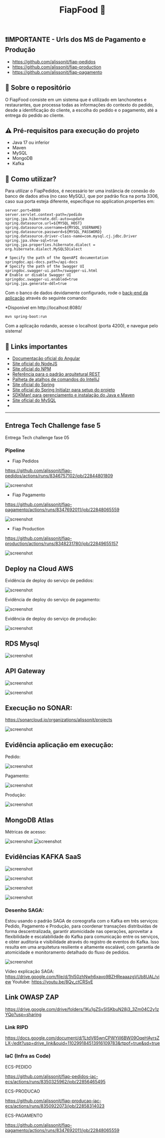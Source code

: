 <br>
<h1 align="center">
FiapFood 🍟
</h1>
<br>

## ❗IMPORTANTE - Urls dos MS de Pagamento e Produção

- https://github.com/alissonit/fiap-pedidos
- https://github.com/alissonit/fiap-production
- https://github.com/alissonit/fiap-pagamento

## 💬 Sobre o repositório

O FiapFood consiste em um sistema que é utilizado em lanchonetes e restaurantes, que processa todas as informações do contexto do pedido, desde a identificação do cliente, a escolha do pedido e o pagamento, até a entrega do pedido ao cliente.

## ⚠ Pré-requisitos para execução do projeto

* Java 17 ou inferior
* Maven
* MySQL
* MongoDB
* Kafka

## 📌 Como utilizar?

Para utilizar o FiapPedidos, é necessário ter uma instância de conexão do banco de dados ativa (no caso MySQL), que por padrão fica na porta 3306, caso sua porta esteja diferente, especifique no application.properties em:

```
server.port=8080
server.servlet.context-path=/pedido
spring.jpa.hibernate.ddl-auto=update
spring.datasource.url=${MYSQL_HOST}
spring.datasource.username=${MYSQL_USERNAME}
spring.datasource.password=${MYSQL_PASSWORD}
spring.datasource.driver-class-name=com.mysql.cj.jdbc.Driver
spring.jpa.show-sql=true
spring.jpa.properties.hibernate.dialect = org.hibernate.dialect.MySQL5Dialect

# Specify the path of the OpenAPI documentation
springdoc.api-docs.path=/api-docs
# Specify the path of the Swagger UI
springdoc.swagger-ui.path=/swagger-ui.html
# Enable or disable Swagger UI
springdoc.swagger-ui.enabled=true 
spring.jpa.generate-ddl=true
```

Com o banco de dados devidamente configurado, rode o [back-end da aplicação](https://github.com/wienerdev/sds) através do seguinte comando:

*Disponível em http://localhost:8080/

```
mvn spring-boot:run 
```

Com a aplicação rodando, acesse o localhost (porta 4200), e navegue pelo sistema!

## 🧠 Links importantes

* [Documentação oficial do Angular](https://angular.io/)
* [Site oficial do NodeJS](https://nodejs.org/en/)
* [Site oficial do NPM](https://www.npmjs.com/)
* [Referência para o padrão arquitetural REST](https://restfulapi.net/)
* [Palheta de atalhos de comandos do IntelliJ](https://resources.jetbrains.com/storage/products/intellij-idea/docs/IntelliJIDEA_ReferenceCard.pdf)
* [Site oficial do Spring](https://spring.io/)
* [Site oficial do Spring Initialzr para setup do projeto](https://start.spring.io/)
* [SDKMan! para gerenciamento e instalação do Java e Maven](https://sdkman.io/)
* [Site oficial do MySQL](https://www.mysql.com/)
* 


---

## Entrega Tech Challenge fase 5

Entrega Tech challenge fase 05

### Pipeline

- Fiap Pedidos

https://github.com/alissonit/fiap-pedidos/actions/runs/8346757102/job/22844801809

![screenshot](/images/pipe_pedidos.png)

- Fiap Pagamento

https://github.com/alissonit/fiap-pagamento/actions/runs/8347692011/job/22848065559

![screenshot](/images/pipe_pagamento.png)

- Fiap Production

https://github.com/alissonit/fiap-production/actions/runs/8348231780/job/22849655157

![screenshot](/images/pipe_production.png)

## Deploy na Cloud AWS

Evidência de deploy do serviço de pedidos:

![screenshot](/images/deploy_pedidos.png)


Evidência de deploy do serviço de pagamento:

![screenshot](/images/deploy_pagamentos.png)

Evidência de deploy do serviço de produção:

![screenshot](/images/deploy_producao.png)

## RDS Mysql

![screenshot](/images/mysql.png)

## API Gateway

![screenshot](/images/apigateway.png)

![screenshot](/images/apigateway_2.png)

## Execução no SONAR:

https://sonarcloud.io/organizations/alissonit/projects

![screenshot](/images/sonar.png)

## Evidência aplicação em execução:

Pedido:

![screenshot](/images/swagger_pedido.png)

Pagamento:

![screenshot](/images/swagger_pagamento.png)

Produção:

![screenshot](/images/swagger_producao.png)

## MongoDB Atlas

Métricas de acesso:

![screenshot](/images/mongodb.png)
![screenshot](/images/mongodb_metrics.png)

## Evidências KAFKA SaaS

![screenshot](/images/kafka_orders.png)

![screenshot](/images/kafka_orders_2.png)

![screenshot](/images/kafka_payment.png)

![screenshot](/images/kafka_payment_2.png)

### Desenho SAGA:

Estou usando o padrão SAGA de coreografia com o Kafka em três serviços: Pedido, Pagamento e Produção, para coordenar transações distribuídas de forma descentralizada, garantir atomicidade nas operações, aproveitar a flexibilidade e escalabilidade do Kafka para comunicação entre os serviços, e obter auditoria e visibilidade através do registro de eventos do Kafka. Isso resulta em uma arquitetura resiliente e altamente escalável, com garantia de atomicidade e monitoramento detalhado do fluxo de pedidos.

![screenshot](/images/saga.png)

Vídeo explicação SAGA: https://drive.google.com/file/d/1hl50zhNwh6xavo9BZHReaaazgVUb8UAL/view
Youtube: https://youtu.be/8Qv_ctCRSvE

## Link OWASP ZAP

https://drive.google.com/drive/folders/1Ku1gZSvSISKbuN28j3_3Zm04C2y1zYQp?usp=sharing

### Link RIPD

https://docs.google.com/document/d/1LtdV65wnCPWYilI6BW09OqeHAyrsZLX-/edit?usp=drive_link&ouid=110299184513916109783&rtpof=true&sd=true


### IaC (Infra as Code)

ECS-PEDIDO

https://github.com/alissonit/fiap-pedidos-iac-ecs/actions/runs/8350325962/job/22856465495

ECS-PRODUCAO

https://github.com/alissonit/fiap-producao-iac-ecs/actions/runs/8350922073/job/22858314023

ECS-PAGAMENTO

https://github.com/alissonit/fiap-pagamento/actions/runs/8347692011/job/22848065559
